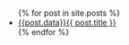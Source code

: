 <ul>
  {% for post in site.posts %}
    <li>
      <a href="{{ post.url }}">{{post.data}}{{ post.title }}</a>
    </li>
  {% endfor %}
</ul>
